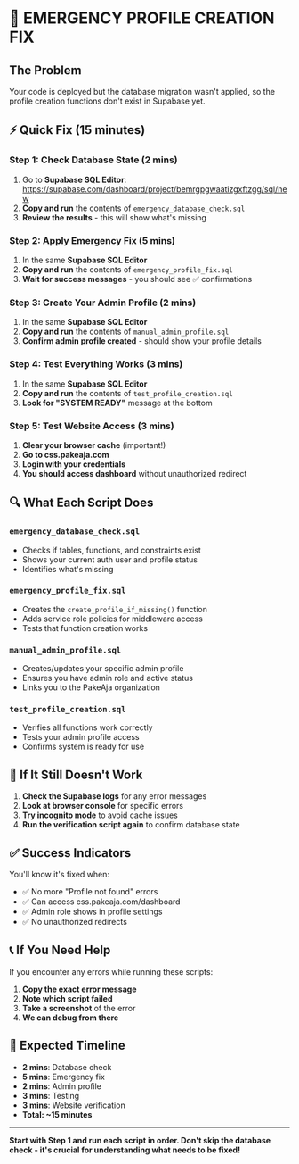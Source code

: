 # 🚨 EMERGENCY PROFILE CREATION FIX

## The Problem
Your code is deployed but the database migration wasn't applied, so the profile creation functions don't exist in Supabase yet.

## ⚡ Quick Fix (15 minutes)

### Step 1: Check Database State (2 mins)
1. Go to **Supabase SQL Editor**: https://supabase.com/dashboard/project/bemrgpgwaatizgxftzgg/sql/new
2. **Copy and run** the contents of `emergency_database_check.sql`
3. **Review the results** - this will show what's missing

### Step 2: Apply Emergency Fix (5 mins)
1. In the same **Supabase SQL Editor**
2. **Copy and run** the contents of `emergency_profile_fix.sql`
3. **Wait for success messages** - you should see ✅ confirmations

### Step 3: Create Your Admin Profile (2 mins)
1. In the same **Supabase SQL Editor**
2. **Copy and run** the contents of `manual_admin_profile.sql`
3. **Confirm admin profile created** - should show your profile details

### Step 4: Test Everything Works (3 mins)
1. In the same **Supabase SQL Editor**
2. **Copy and run** the contents of `test_profile_creation.sql`
3. **Look for "SYSTEM READY"** message at the bottom

### Step 5: Test Website Access (3 mins)
1. **Clear your browser cache** (important!)
2. **Go to css.pakeaja.com**
3. **Login with your credentials**
4. **You should access dashboard** without unauthorized redirect

## 🔍 What Each Script Does

### `emergency_database_check.sql`
- Checks if tables, functions, and constraints exist
- Shows your current auth user and profile status
- Identifies what's missing

### `emergency_profile_fix.sql`
- Creates the `create_profile_if_missing()` function
- Adds service role policies for middleware access
- Tests that function creation works

### `manual_admin_profile.sql`
- Creates/updates your specific admin profile
- Ensures you have admin role and active status
- Links you to the PakeAja organization

### `test_profile_creation.sql`
- Verifies all functions work correctly
- Tests your admin profile access
- Confirms system is ready for use

## 🚨 If It Still Doesn't Work

1. **Check the Supabase logs** for any error messages
2. **Look at browser console** for specific errors
3. **Try incognito mode** to avoid cache issues
4. **Run the verification script again** to confirm database state

## ✅ Success Indicators

You'll know it's fixed when:
- ✅ No more "Profile not found" errors
- ✅ Can access css.pakeaja.com/dashboard
- ✅ Admin role shows in profile settings
- ✅ No unauthorized redirects

## 📞 If You Need Help

If you encounter any errors while running these scripts:
1. **Copy the exact error message**
2. **Note which script failed** 
3. **Take a screenshot** of the error
4. **We can debug from there**

## 🎯 Expected Timeline

- **2 mins**: Database check
- **5 mins**: Emergency fix
- **2 mins**: Admin profile  
- **3 mins**: Testing
- **3 mins**: Website verification
- **Total: ~15 minutes**

---

**Start with Step 1 and run each script in order. Don't skip the database check - it's crucial for understanding what needs to be fixed!**